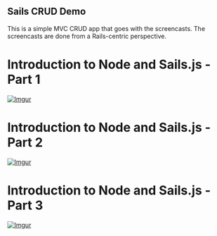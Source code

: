 Sails CRUD Demo
---------------

This is a simple MVC CRUD app that goes with the screencasts. The screencasts are done from a Rails-centric perspective.

# Introduction to Node and Sails.js - Part 1
[![Imgur](http://i.imgur.com/QND5EGC)](http://www.youtube.com/watch?feature=player_detailpage&v=AcwlZQb-cmQ)

# Introduction to Node and Sails.js - Part 2
[![Imgur](http://i.imgur.com/AmO4JT9)](http://www.youtube.com/watch?feature=player_detailpage&v=60PaCpTP5L4)

# Introduction to Node and Sails.js - Part 3
[![Imgur](http://i.imgur.com/GLRY1Qz.jpg)](http://www.youtube.com/watch?feature=player_detailpage&v=7XWIk9tb09Q)